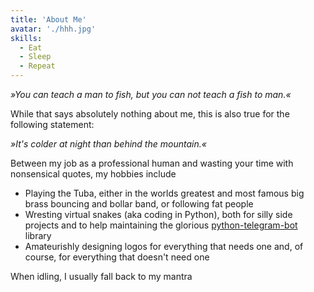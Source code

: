 ```yaml
---
title: 'About Me'
avatar: './hhh.jpg'
skills:
  - Eat
  - Sleep
  - Repeat
---
```


*»You can teach a man to fish, but you can not teach a fish to man.«*

While that says absolutely nothing about me, this is also true for the following statement:

*»It's colder at night than behind the mountain.«*

Between my job as a professional human and wasting your time with nonsensical quotes, my hobbies include

* Playing the Tuba, either in the worlds greatest and most famous big brass bouncing and bollar band, or following fat people
* Wresting virtual snakes (aka coding in Python), both for silly side projects and to help maintaining the
  glorious [python-telegram-bot](https://python-telegram-bot.org) library
* Amateurishly designing logos for everything that needs one and, of course, for everything that doesn't need one

When idling, I usually fall back to my mantra

